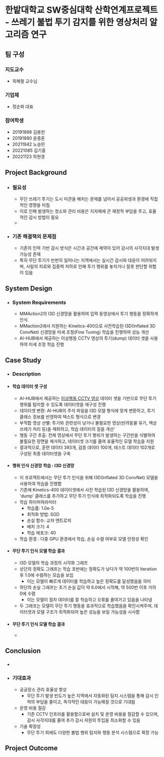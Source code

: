 # 한밭대학교 SW중심대학 산학연계프로젝트 - 쓰레기 불법 투기 감지를 위한 영상처리 알고리즘 연구

## **팀 구성**
### 지도교수
 - 최해철 교수님

### 기업체 
 - 정순화 대표

### 참여학생
 - 20191868 김용헌
 - 20191880 윤종훈
 - 20211942 노승민
 - 20221085 김기홍
 - 20221123 하현경

## Project Background
- ### 필요성
  - 무단 쓰레기 투기는 도시 미관을 해치는 문제를 넘어서 공공위생과 환경에 직접적인 영향을 미침
  - 이로 인해 발생하는 청소와 관리 비용은 지자체에 큰 재정적 부담을 주고, 효율적인 감시 방법이 필요
  - 
- ### 기존 해결책의 문제점
  - 기존의 인력 기반 감시 방식은 시간과 공간에 제약이 있어 감시의 사각지대 발생 가능성 존재
  - 특히 무단 투기가 빈번히 일어나는 지역에서는 실시간 감시와 대응이 어려워지며, 사람의 피로와 집중력 저하로 인해 투기 행위를 놓치거나 잘못 판단할 위험이 있음
  
## System Design
  - ### System Requirements
    - MMAction2의 I3D 신경망을 활용하여 입력 동영상에서 투기 행동을 정확하게 인식
    - MMaction2에서 지원하는 Kinetics-400으로 사전학습된 I3D(Inflated 3D ConvNet) 신경망을 미세 조정(Fine Tuning) 학습을 진행하여 성능 개선
    - AI-HUB에서 제공하는 이상행동 CCTV 영상의 투기(dump) 데이터 셋을 사용하여 미세 조정 학습 진행
    
## Case Study
  - ### Description
  - #### 학습 데이터 셋 구성
     - AI-HUB에서 제공하는 [이상행동 CCTV 영상](https://aihub.or.kr/aihubdata/data/view.do?currMenu=&topMenu=&aihubDataSe=data&dataSetSn=171) 데이터 셋을 기반으로 무단 투기 행위를 탐지할 수 있도록 데이터셋을 재구성 진행
     - 데이터셋 변환: AI-HUB의 주석 파일을 I3D 모델 형식에 맞게 변환하고, 투기 클래스 정보를 반영하여 텍스트 형식으로 변경
     - 부적합 영상 선별: 투기와 관련성이 낮거나 불필요한 영상(반려동물 유기, 액상 쓰레기 처리 등)을 제외하고, 학습 데이터의 질을 개선'
     - 행동 구간 추출: 전체 영상에서 무단 투기 행위가 발생하는 구간만을 식별하여 불필요한 장면을 제거하고, 데이터셋 크기를 줄여 효율적인 모델 학습을 지원
     - 결과적으로, 훈련 데이터 393개, 검증 데이터 100개, 테스트 데이터 102개로 구성된 최종 데이터셋을 구축
      
  - #### 행위 인식 신경망 학습 : I3D 신경망
    - 이 프로젝트에서는 무단 투기 인식을 위해 I3D(Inflated 3D ConvNet) 모델을 사용하여 학습을 진행함
    - 기존에 Kinetics-400 데이터셋에서 사전 학습된 I3D 신경망을 활용하여, 'dump' 클래스를 추가하고 무단 투기 인식에 최적화되도록 학습을 진행
    - 학습 하이퍼파라미터
      - 학습률: 1.0e-5
      - 최적화 방법: SGD
      - 손실 함수: 교차 엔트로피
      - 배치 크기: 4
      - 학습 에포크: 40
    - 학습 환경 : 다중 GPU 환경에서 학습, 손실 수렴 여부로 모델 안정성 확인
   
  - #### 무단 투기 인식 모델 학습 결과


      - I3D 모델의 학습 과정의 시각화 그래프
      - 상단의 정확도 그래프는 학습 초반에는 정확도가 낮다가 약 100번의 Iteration 후 1.0에 수렴하는 모습을 보임
        - 이는 모델이 빠르게 데이터를 학습하고 높은 정확도를 달성했음을 의미
      - 하단의 손실 그래프는 초기 손실 값이 약 6.0에서 시작해, 약 500번 이후 거의 0에 수렴
        - 이는 모델이 점차 데이터를 잘 학습하고 오류를 줄여가고 있음을 나타냄
      - 두 그래프는 모델이 무단 투기 행동을 효과적으로 학습했음을 확인시켜주며, 데이터셋과 모델 구조가 최적화되어 높은 성능을 보일 가능성을 시사함
       
  - #### 무단 투기 인식 모델 학습 결과

     - 
  
## Conclusion
  - ### 
  - ### 기대효과
    - 공공장소 관리 효율성 향상
      - 무단 투기 발생 빈도가 높은 지역에서 자동화된 탐지 시스템을 통해 감시 인력의 부담을 줄이고, 즉각적인 대응이 가능해질 것으로 기대됨
    - 운영 비용 절감
      - 기존 CCTV 인프라를 활용함으로써 설치 및 운영 비용을 절감할 수 있으며, 감시 사각지대를 줄여 추가 감시 자원의 투입을 최소화할 수 있음
    - 기술 확장성
      - 무단 투기 외에도 다양한 불법 행위 탐지와 행동 분석 시스템으로 확장 가능 
  
## Project Outcome
